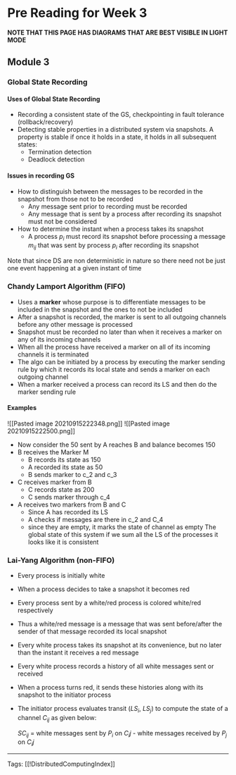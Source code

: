 # Pre Reading for Week 3
**NOTE THAT THIS PAGE HAS DIAGRAMS THAT ARE BEST VISIBLE IN LIGHT MODE**

## Module 3
### Global State Recording
#### Uses of Global State Recording
- Recording a consistent state of the GS, checkpointing in fault tolerance (rollback/recovery)
- Detecting stable properties in a distributed system via snapshots. A property is stable if once it holds in a state, it holds in all subsequent states:
	- Termination detection
	- Deadlock detection

#### Issues in recording GS
- How to distinguish between the messages to be recorded in the snapshot from those not to be recorded
	- Any message sent prior to recording must be recorded
	- Any message that is sent by a process after recording its snapshot must not be considered
- How to determine the instant when a process takes its snapshot
	- A process $p_i$ must record its snapshot before processing a message $m_{ij}$ that was sent by process $p_i$ after recording its snapshot

Note that since DS are non deterministic in nature so there need not be just one event happening at a given instant of time

### Chandy Lamport Algorithm (FIFO)
- Uses a **marker** whose purpose is to differentiate messages to be included in the snapshot and the ones to not be included
- After a snapshot is recorded, the marker is sent to all outgoing channels before any other message is processed
- Snapshot must be recorded no later than when it receives a marker  on any of its incoming channels
- When all the process have received a marker on all of its incoming channels it is terminated
- The algo can be initiated by a process by executing the marker sending rule by which it records its local state and sends a marker on each outgoing channel
- When a marker received a process can record its LS and then do the marker sending rule

#### Examples

![[Pasted image 20210915222348.png]]
![[Pasted image 20210915222500.png]]
- Now consider the 50 sent by A reaches B and balance becomes 150
- B receives the Marker M
	- B records its state as 150
	- A recorded its state as 50
	- B sends marker to c_2 and c_3
- C receives marker from B
	- C records state as 200
	- C sends marker through c_4
- A receives two markers from B and C
	- Since A has recorded its LS
	- A checks if messages are there in c_2 and C_4
	- since they are empty, it marks the state of channel as empty
The global state of this system if we sum all the LS of the processes it looks like it is consistent

### Lai-Yang Algorithm (non-FIFO)
- Every process is initially white
- When a process decides to take a snapshot it becomes red
- Every process sent by a white/red process is colored white/red respectively
- Thus a white/red message is a message that was sent before/after the sender of that message recorded its local snapshot
- Every white process takes its snapshot at its convenience, but no later than the instant it receives a red message
- Every white process records a history of all white messages sent or received
- When a process turns red, it sends these histories along with its snapshot to the initiator process
- The initiator process evaluates transit ($LS_i$, $LS_j$) to compute the state of a channel $C_{ij}$ as given below:
	
	$SC_{ij}$ $=$ white messages sent by $P_i$ on $C_ij$ - white messages received by $P_j$ on $C_ij$


---
Tags: [[!DistributedComputingIndex]]